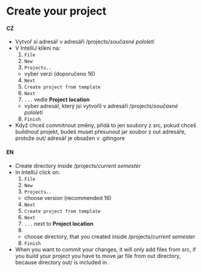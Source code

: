 # Create your project

#### CZ
- Vytvoř si adresář v adresáři /projects/_současné pololetí_
- V IntelliJ klikni na:
    1. `File`
    2. `New`
    3. `Projects..`
    - vyber verzi (doporučeno 16)
    4. `Next`
    5. `Create project from template`
    6. `Next`
    7. `...` vedle **Project location**
    - vyber adresář, který jsi vytvořil v adresáři /projects/_současné pololetí_
    8. `Finish`
- Když chceš commitnout změny, přidá to jen soubory z src, pokud chceš buildnout projekt, budeš muset přesunout jar soubor z out adresáře, protože out/ adresář je obsažen v .gitingore

#### EN
- Create directory inside /projects/_current semester_
- In IntelliJ click on:
    1. `File`
    2. `New`
    3. `Projects..`
    - choose version (recommended 16)
    4. `Next`
    5. `Create project from template`
    6. `Next`
    7. `...` next to **Project location**
    8. 
    - choose directory, that you created inside /projects/_current semester_
    8. `Finish`
- When you want to commit your changes, it will only add files from src, if you build your project you have to move jar file from out directory, because directory out/ is included in .